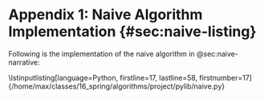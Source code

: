 # Appendix 1: Naive Algorithm Implementation {#sec:naive-listing} 

Following is the implementation of the naive algorithm in @sec:naive-narrative:

\lstinputlisting[language=Python, firstline=17, lastline=58, firstnumber=17]{/home/max/classes/16_spring/algorithms/project/pylib/naive.py}



